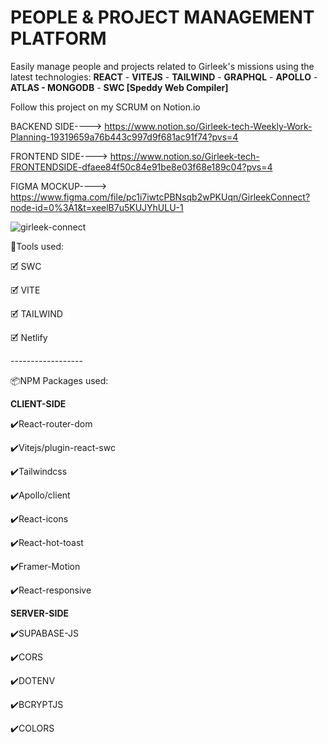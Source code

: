 # PEOPLE & PROJECT MANAGEMENT PLATFORM
Easily manage people and projects related to Girleek's missions using the latest technologies: **REACT** - **VITEJS** - **TAILWIND** - **GRAPHQL** -  **APOLLO** - **ATLAS - MONGODB** - **SWC [Speddy Web Compiler]** 

Follow this project on my SCRUM on Notion.io 

BACKEND SIDE----> https://www.notion.so/Girleek-tech-Weekly-Work-Planning-19319659a76b443c997d9f681ac91f74?pvs=4

FRONTEND SIDE----> https://www.notion.so/Girleek-tech-FRONTENDSIDE-dfaee84f50c84e91be8e03f68e189c04?pvs=4

FIGMA MOCKUP---->  https://www.figma.com/file/pc1i7iwtcPBNsqb2wPKUqn/GirleekConnect?node-id=0%3A1&t=xeelB7u5KUJYhULU-1


![girleek-connect](https://user-images.githubusercontent.com/98230162/222806013-3911853f-a22d-4fbd-bf36-b4ee5151c086.PNG)




<p>🧰Tools used:</p>
<p>🗹 SWC</p>
<p>🗹 VITE</p>
<p>🗹 TAILWIND</p>
<p>🗹 Netlify</p>
<p>------------------</p>
<p>📦NPM Packages used:</p>

**CLIENT-SIDE**
<p>✔️React-router-dom</p>
<p>✔️Vitejs/plugin-react-swc</p>
<p>✔️Tailwindcss</p>
<p>✔️Apollo/client</p>
<p>✔️React-icons</p>
<p>✔️React-hot-toast</p>
<p>✔️Framer-Motion</p>
<p>✔️React-responsive</p>


**SERVER-SIDE**
<p>✔️SUPABASE-JS</p>
<p>✔️CORS</p>
<p>✔️DOTENV</p>
<p>✔️BCRYPTJS</p>
<p>✔️COLORS</p>
